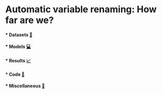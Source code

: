 # Automatic variable renaming: How far are we?


#### * Datasets <a href="https://drive.google.com/file/d/1Wjt7X0IX8iAbIw2LncOlbgxjwzy6vTl_/view?usp=sharing">:paperclip:</a>

#### * Models <a href="https://drive.google.com/file/d/1GN6MGcw9tocPKQBMlhiMyljg2DAD-4dz/view?usp=sharing">:computer:</a>

#### * Results <a href="https://drive.google.com/file/d/1VSOACWetPmoEvr53jq5QrZJmswJ-kzIC/view?usp=sharing">:chart_with_upwards_trend:</a>

#### * Code <a href="https://github.com/variable-renaming/automatic-variable-renaming/tree/main/Code/Models">:ledger:</a>

#### * Miscellaneous <a href="https://github.com/variable-renaming/automatic-variable-renaming/tree/main/Code/Miscellaneous">:closed_book:</a>

